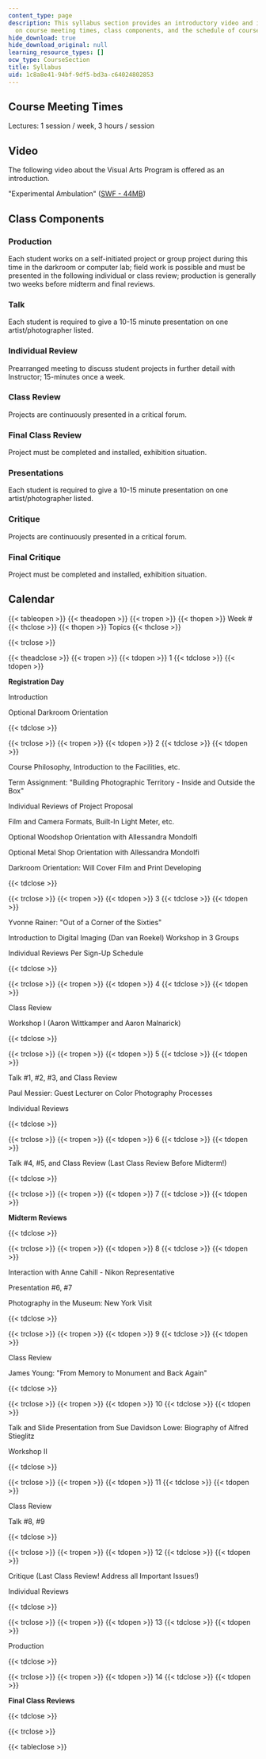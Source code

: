 ```yaml
---
content_type: page
description: This syllabus section provides an introductory video and information
  on course meeting times, class components, and the schedule of course topics.
hide_download: true
hide_download_original: null
learning_resource_types: []
ocw_type: CourseSection
title: Syllabus
uid: 1c8a8e41-94bf-9df5-bd3a-c64024802853
---
```


Course Meeting Times
--------------------

Lectures: 1 session / week, 3 hours / session

Video
-----

The following video about the Visual Arts Program is offered as an introduction.

"Experimental Ambulation" ([SWF - 44MB](/ans7870/4/4.341/4-341.swf))

Class Components
----------------

### Production

Each student works on a self-initiated project or group project during this time in the darkroom or computer lab; field work is possible and must be presented in the following individual or class review; production is generally two weeks before midterm and final reviews.

### Talk

Each student is required to give a 10-15 minute presentation on one artist/photographer listed.

### Individual Review

Prearranged meeting to discuss student projects in further detail with Instructor; 15-minutes once a week.

### Class Review

Projects are continuously presented in a critical forum.

### Final Class Review

Project must be completed and installed, exhibition situation.

### Presentations

Each student is required to give a 10-15 minute presentation on one artist/photographer listed.

### Critique

Projects are continuously presented in a critical forum.

### Final Critique

Project must be completed and installed, exhibition situation.

Calendar
--------

{{< tableopen >}}
{{< theadopen >}}
{{< tropen >}}
{{< thopen >}}
Week #
{{< thclose >}}
{{< thopen >}}
Topics
{{< thclose >}}

{{< trclose >}}

{{< theadclose >}}
{{< tropen >}}
{{< tdopen >}}
1
{{< tdclose >}}
{{< tdopen >}}


**Registration Day**

Introduction

Optional Darkroom Orientation


{{< tdclose >}}

{{< trclose >}}
{{< tropen >}}
{{< tdopen >}}
2
{{< tdclose >}}
{{< tdopen >}}


Course Philosophy, Introduction to the Facilities, etc.

Term Assignment: "Building Photographic Territory - Inside and Outside the Box"

Individual Reviews of Project Proposal

Film and Camera Formats, Built-In Light Meter, etc.

Optional Woodshop Orientation with Allessandra Mondolfi

Optional Metal Shop Orientation with Allessandra Mondolfi

Darkroom Orientation: Will Cover Film and Print Developing


{{< tdclose >}}

{{< trclose >}}
{{< tropen >}}
{{< tdopen >}}
3
{{< tdclose >}}
{{< tdopen >}}


Yvonne Rainer: "Out of a Corner of the Sixties"

Introduction to Digital Imaging (Dan van Roekel) Workshop in 3 Groups

Individual Reviews Per Sign-Up Schedule


{{< tdclose >}}

{{< trclose >}}
{{< tropen >}}
{{< tdopen >}}
4
{{< tdclose >}}
{{< tdopen >}}


Class Review

Workshop I (Aaron Wittkamper and Aaron Malnarick)


{{< tdclose >}}

{{< trclose >}}
{{< tropen >}}
{{< tdopen >}}
5
{{< tdclose >}}
{{< tdopen >}}


Talk #1, #2, #3, and Class Review

Paul Messier: Guest Lecturer on Color Photography Processes

Individual Reviews


{{< tdclose >}}

{{< trclose >}}
{{< tropen >}}
{{< tdopen >}}
6
{{< tdclose >}}
{{< tdopen >}}


Talk #4, #5, and Class Review (Last Class Review Before Midterm!)


{{< tdclose >}}

{{< trclose >}}
{{< tropen >}}
{{< tdopen >}}
7
{{< tdclose >}}
{{< tdopen >}}


**Midterm Reviews**


{{< tdclose >}}

{{< trclose >}}
{{< tropen >}}
{{< tdopen >}}
8
{{< tdclose >}}
{{< tdopen >}}


Interaction with Anne Cahill - Nikon Representative

Presentation #6, #7

Photography in the Museum: New York Visit


{{< tdclose >}}

{{< trclose >}}
{{< tropen >}}
{{< tdopen >}}
9
{{< tdclose >}}
{{< tdopen >}}


Class Review

James Young: "From Memory to Monument and Back Again"


{{< tdclose >}}

{{< trclose >}}
{{< tropen >}}
{{< tdopen >}}
10
{{< tdclose >}}
{{< tdopen >}}


Talk and Slide Presentation from Sue Davidson Lowe: Biography of Alfred Stieglitz

Workshop II


{{< tdclose >}}

{{< trclose >}}
{{< tropen >}}
{{< tdopen >}}
11
{{< tdclose >}}
{{< tdopen >}}


Class Review

Talk #8, #9


{{< tdclose >}}

{{< trclose >}}
{{< tropen >}}
{{< tdopen >}}
12
{{< tdclose >}}
{{< tdopen >}}


Critique (Last Class Review! Address all Important Issues!)

Individual Reviews


{{< tdclose >}}

{{< trclose >}}
{{< tropen >}}
{{< tdopen >}}
13
{{< tdclose >}}
{{< tdopen >}}


Production


{{< tdclose >}}

{{< trclose >}}
{{< tropen >}}
{{< tdopen >}}
14
{{< tdclose >}}
{{< tdopen >}}


**Final Class Reviews**


{{< tdclose >}}

{{< trclose >}}

{{< tableclose >}}